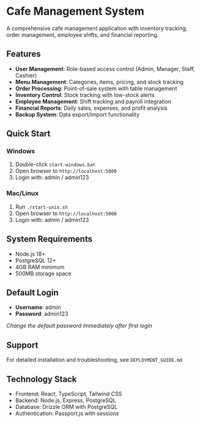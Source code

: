 # Cafe Management System

A comprehensive cafe management application with inventory tracking, order management, employee shifts, and financial reporting.

## Features

- **User Management**: Role-based access control (Admin, Manager, Staff, Cashier)
- **Menu Management**: Categories, items, pricing, and stock tracking
- **Order Processing**: Point-of-sale system with table management
- **Inventory Control**: Stock tracking with low-stock alerts
- **Employee Management**: Shift tracking and payroll integration
- **Financial Reports**: Daily sales, expenses, and profit analysis
- **Backup System**: Data export/import functionality

## Quick Start

### Windows
1. Double-click `start-windows.bat`
2. Open browser to `http://localhost:5000`
3. Login with: admin / admin123

### Mac/Linux
1. Run `./start-unix.sh`
2. Open browser to `http://localhost:5000`
3. Login with: admin / admin123

## System Requirements

- Node.js 18+ 
- PostgreSQL 12+
- 4GB RAM minimum
- 500MB storage space

## Default Login

- **Username**: admin
- **Password**: admin123

*Change the default password immediately after first login*

## Support

For detailed installation and troubleshooting, see `DEPLOYMENT_GUIDE.md`

## Technology Stack

- Frontend: React, TypeScript, Tailwind CSS
- Backend: Node.js, Express, PostgreSQL
- Database: Drizzle ORM with PostgreSQL
- Authentication: Passport.js with sessions